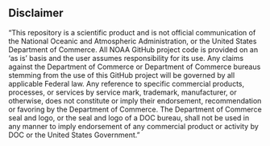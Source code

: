 ## Disclaimer

“This repository is a scientific product and is not official communication of the National Oceanic and
Atmospheric Administration, or the United States Department of Commerce. All NOAA GitHub project code
is provided on an ‘as is’ basis and the user assumes responsibility for its use. Any claims against the
Department of Commerce or Department of Commerce bureaus stemming from the use of this GitHub
project will be governed by all applicable Federal law. Any reference to specific commercial products,
processes, or services by service mark, trademark, manufacturer, or otherwise, does not constitute or imply
their endorsement, recommendation or favoring by the Department of Commerce. The Department of
Commerce seal and logo, or the seal and logo of a DOC bureau, shall not be used in any manner to imply
endorsement of any commercial product or activity by DOC or the United States Government.”
